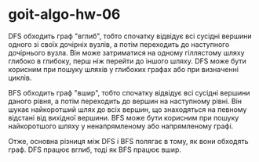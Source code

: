 # goit-algo-hw-06


DFS обходить граф "вглиб", тобто спочатку відвідує всі сусідні вершини одного зі своїх дочірніх вузлів, а потім переходить до наступного дочірнього вузла. Він може затриматися на одному гіллястому шляху глибоко в глибоку, перш ніж перейти до іншого шляху. DFS може бути корисним при пошуку шляхів у глибоких графах або при визначенні циклів.

BFS обходить граф "вшир", тобто спочатку відвідує всі сусідні вершини даного рівня, а потім переходить до вершин на наступному рівні. Він шукає найкоротший шлях до всіх вершин, що знаходяться на певному відстані від вихідної вершини. BFS може бути корисним при пошуку найкоротшого шляху у ненапрямленому або напрямленому графі.

Отже, основна різниця між DFS і BFS полягає в тому, як вони обходять граф. DFS працює вглиб, тоді як BFS працює вшир.